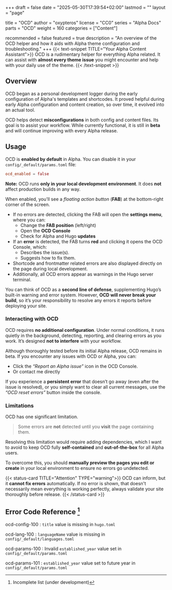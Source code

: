 +++
draft = false
date = "2025-05-30T17:39:54+02:00"
lastmod = ""
layout = "page"

title = "OCD"
author = "oxypteros"
license = "CC0"
series = "Alpha Docs"
  parts = "OCD"
  weight = 160
categories = ["Content"]

recommended = false
featured = true
description = "An overview of the OCD helper and how it aids with Alpha theme configuration and troubleshooting."
+++
{{< text-snippet TITLE="Your Alpha Content Assistant">}}
OCD is a rudimentary helper for everything Alpha related. It can assist with **almost every theme issue** you might encounter and help with your daily use of the theme.
{{< /text-snippet >}}

## Overview
OCD began as a personal development logger during the early configuration of Alpha's templates and shortcodes. It proved helpful during early Alpha configuration and content creation, so over time, it evolved into an actual tool.

OCD helps detect **misconfigurations** in both config and content files. Its goal is to assist your workflow. While currently functional, it is still in **beta** and will continue improving with every Alpha release.

## Usage

OCD is **enabled by default** in Alpha. You can disable it in your `config/_default/params.toml` file:

```toml
ocd_enabled = false
```
**Note:** OCD runs **only in your local development environment**. It does **not** affect production builds in any way.

When enabled, you'll see a *floating action button* (**FAB**) at the bottom-right corner of the screen.
- If no errors are detected, clicking the FAB will open the **settings menu**, where you can:
  - Change the **FAB position** (left/right)
  - Open the **OCD Console**
  - Check for Alpha and Hugo **updates**
- If an **error** is detected, the FAB turns **red** and clicking it opens the OCD Console, which:
  - Describes the issue(s).
  - Suggests how to fix them.
- Shortcode and frontmatter related errors are also displayed directly on the page during local development.
- Additionally, all OCD errors appear as warnings in the Hugo server terminal.

You can think of OCD as a **second line of defense**, supplementing Hugo’s built-in warning and error system.
However, **OCD will never break your build**, so it’s your responsibility to resolve any errors it reports before deploying your site.

### Interacting with OCD
OCD requires **no additional configuration**. Under normal conditions, it runs quietly in the background, detecting, reporting, and clearing errors as you work. It’s designed **not to interfere** with your workflow.

Although thoroughly tested before its initial Alpha release, OCD remains in beta. If you encounter any issues with OCD or Alpha, you can:
- Click the *“Report an Alpha issue”* icon in the OCD Console. 
- Or contact me directly

If you experience a **persistent error** that doesn’t go away (even after the issue is resolved), or you simply want to clear all current messages, use the *“OCD reset errors”* button inside the console.

### Limitations
OCD has one significant limitation.

> Some errors are **not** detected until you **visit** the page containing them.

Resolving this limitation would require adding dependencies, which I want to avoid to keep OCD fully **self-contained** and **out-of-the-box** for all Alpha users.

To overcome this, you should **manually preview the pages you edit or create** in your local environment to ensure no errors go undetected.

{{< status-card TITLE="Attention" TYPE="warning">}}
OCD can inform, but it **cannot fix errors** automatically.
If no error is shown, that doesn't necessarily mean everything is working perfectly, always validate your site thoroughly before release.
{{< /status-card >}}

## Error Code Reference [^1]
ocd-config-100
: `title` value is missing in `hugo.toml`

ocd-lang-100
: `languageName` value is missing in `config/_default/languages.toml`

ocd-params-100
:  Invalid `established_year` value set in `config/_default/params.toml`

ocd-params-101
: `established_year` value set to future year in `config/_default/params.toml`

[^1]: Incomplete list (under development)